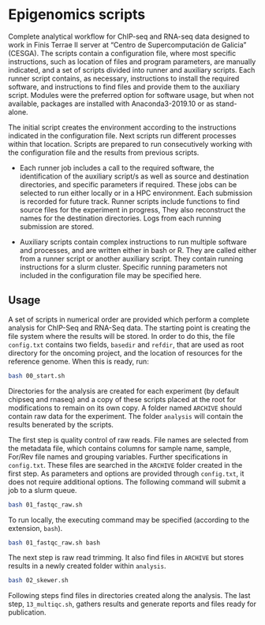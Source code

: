 # Epigenomics scripts

Complete analytical workflow for ChIP-seq and RNA-seq data designed to work in Finis Terrae II server  at “Centro de Supercomputación de Galicia” (CESGA). The scripts contain a configuration file, where most specific instructions, such as location of files and program parameters, are manually indicated, and a set of scripts divided into runner and auxiliary scripts. Each runner script contains, as necessary, instructions to install the required software, and instructions to find files and provide them to the auxiliary script. Modules were the preferred option for software usage, but when not available, packages are installed with Anaconda3-2019.10 or as stand-alone.

The initial script creates the environment according to the instructions indicated in the configuration file. Next scripts run different processes within that location. Scripts are prepared to run consecutively working with the configuration file and the results from previous scripts.
* 	Each runner job includes a call to the required software, the identification of the auxiliary script/s as well as source and destination directories, and specific parameters if required. These jobs can be selected to run either locally or in a HPC environment. Each submission is recorded for future track. Runner scripts include functions to find source files for the experiment in progress, They also reconstruct the names for the destination directories. Logs from each running submission are stored.

* Auxiliary scripts contain complex instructions to run multiple software and processes, and are written either in bash or R. They are called either from a runner script or another auxiliary script. They contain running instructions for a slurm cluster. Specific running parameters not included in the configuration file may be specified here. 

## Usage
A set of scripts in numerical order are provided which perform a complete analysis for ChIP-Seq and RNA-Seq data. The starting point is creating the file system where the results will be stored. In order to do this, the file `config.txt` contains two fields, `basedir` and `refdir`, that are used as root directory for the oncoming project, and the location of resources for the reference genome. When this is ready, run:
```bash
bash 00_start.sh
```
Directories for the analysis are created for each experiment (by default chipseq and rnaseq) and a copy of these scripts placed at the root for modifications to remain on its own copy. A folder named `ARCHIVE` should contain raw data for the experiment. The folder `analysis` will contain the results benerated by the scripts.

The first step is quality control of raw reads. File names are selected from the metadata file, which contains columns for sample name, sample, For/Rev file names and grouping variables. Further specifications in `config.txt`. These files are searched in the `ARCHIVE` folder created in the first step. As parameters and options are provided through `config.txt`, it does not require additional options. The following command will submit a job to a slurm queue.
```bash
bash 01_fastqc_raw.sh
```
To run locally, the executing command may be specified (according to the extension, `bash`).
```bash
bash 01_fastqc_raw.sh bash
```

The next step is raw read trimming. It also find files in `ARCHIVE` but stores results in a newly created folder within `analysis`. 
```bash
bash 02_skewer.sh
```

Following steps find files in directories created along the analysis. The last step, `13_multiqc.sh`, gathers results and generate reports and files ready for publication.
